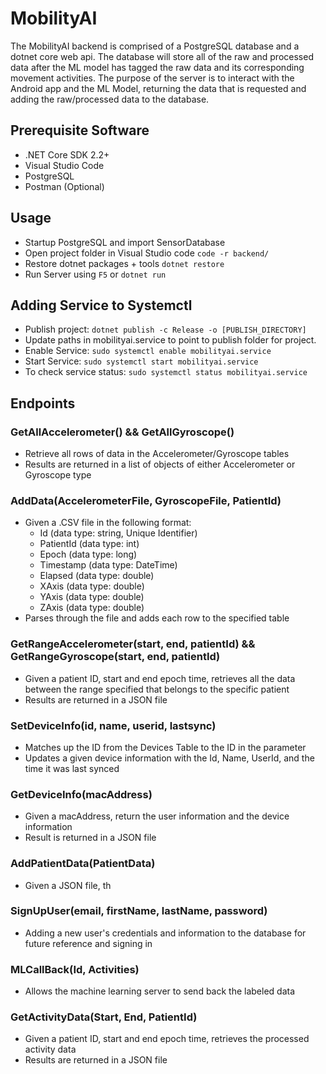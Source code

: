 # MobilityAI
The MobilityAI backend is comprised of a PostgreSQL database and a dotnet core web api. The database will store all of the raw and processed data after the ML model has tagged the raw data and its corresponding movement activities. The purpose of the server is to interact with the Android app and the ML Model, returning the data that is requested and adding the raw/processed data to the database.

## Prerequisite Software
- .NET Core SDK 2.2+
- Visual Studio Code
- PostgreSQL
- Postman (Optional)

## Usage
- Startup PostgreSQL and import SensorDatabase
- Open project folder in Visual Studio code `code -r backend/`
- Restore dotnet packages + tools `dotnet restore`
- Run Server using `F5` or `dotnet run`

## Adding Service to Systemctl
- Publish project: `dotnet publish -c Release -o [PUBLISH_DIRECTORY]`
- Update paths in mobilityai.service to point to publish folder for project.
- Enable Service: `sudo systemctl enable mobilityai.service`
- Start Service: `sudo systemctl start mobilityai.service`
- To check service status: `sudo systemctl status mobilityai.service`

## Endpoints
### GetAllAccelerometer() && GetAllGyroscope()
- Retrieve all rows of data in the Accelerometer/Gyroscope tables
- Results are returned in a list of objects of either Accelerometer or Gyroscope type

### AddData(AccelerometerFile, GyroscopeFile, PatientId)
- Given a .CSV file in the following format: 
    - Id (data type: string, Unique Identifier)
    - PatientId (data type: int)
    - Epoch (data type: long)
    - Timestamp (data type: DateTime)
    - Elapsed (data type: double)
    - XAxis (data type: double)
    - YAxis (data type: double)
    - ZAxis (data type: double)
- Parses through the file and adds each row to the specified table

### GetRangeAccelerometer(start, end, patientId) && GetRangeGyroscope(start, end, patientId)
- Given a patient ID, start and end epoch time, retrieves all the data between the range specified that belongs to the specific patient
- Results are returned in a JSON file

### SetDeviceInfo(id, name, userid, lastsync)
- Matches up the ID from the Devices Table to the ID in the parameter 
- Updates a given device information with the Id, Name, UserId, and the time it was last synced

### GetDeviceInfo(macAddress)
- Given a macAddress, return the user information and the device information
- Result is returned in a JSON file

### AddPatientData(PatientData)
- Given a JSON file, th

### SignUpUser(email, firstName, lastName, password)
- Adding a new user's credentials and information to the database for future reference and signing in

### MLCallBack(Id, Activities)
- Allows the machine learning server to send back the labeled data 

### GetActivityData(Start, End, PatientId)
- Given a patient ID, start and end epoch time, retrieves the processed activity data
- Results are returned in a JSON file